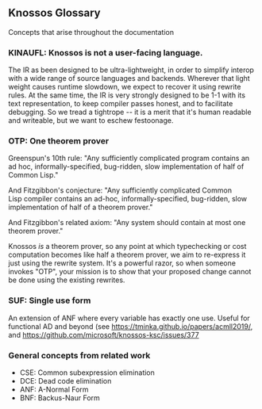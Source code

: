 ## Knossos Glossary

Concepts that arise throughout the documentation

### KINAUFL: Knossos is not a user-facing language.

The IR as been designed to be ultra-lightweight, in order to simplify interop with a wide range of source languages and backends.  Wherever that light weight causes runtime slowdown, we expect to recover it using rewrite rules.  At the same time, the IR is very strongly designed to be 1-1 with its text representation, to keep compiler passes honest, and to facilitate debugging.  So we tread a tightrope -- it is a merit that it's human readable and writeable, but we want to eschew festoonage.

### OTP: One theorem prover

Greenspun's 10th rule: "Any sufficiently complicated program contains an ad hoc, informally-specified, bug-ridden, slow implementation of half of Common Lisp."

And Fitzgibbon's conjecture: "Any sufficiently complicated Common Lisp compiler contains an ad-hoc, informally-specified, bug-ridden, slow implementation of half of a theorem prover."

And Fitzgibbon's related axiom: "Any system should contain at most one theorem prover."

Knossos *is* a theorem prover, so any point at which typechecking or cost computation becomes like half a theorem prover, we aim to re-express it just using the rewrite system.  It's a powerful razor, so when someone invokes "OTP", your mission is to show that your proposed change cannot be done using the existing rewrites.

### SUF: Single use form


An extension of ANF where every variable has exactly one use.  Useful for functional AD and beyond (see https://tminka.github.io/papers/acmll2019/, and https://github.com/microsoft/knossos-ksc/issues/377

### General concepts from related work

 * CSE: Common subexpression elimination
 * DCE: Dead code elimination
 * ANF: A-Normal Form
 * BNF: Backus-Naur Form
